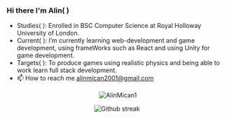 ### Hi there I'm Alin( )

- Studies( ): Enrolled in BSC Computer Science at Royal Holloway University of London.
- Current( ): I’m currently learning web-development and game development, using frameWorks such as React and using Unity for game 
development.
- Targets( ): To produce games using realistic physics and being able to work learn full stack development.
- 📫 How to reach me alinmican2001@gmail.com
<!---
AlinMican1/AlinMican1 is a ✨ special ✨ repository because its `README.md` (this file) appears on your GitHub profile.
You can click the Preview link to take a look at your changes.
--->
<div align="center">
<p>&nbsp;<img align="center" src="https://github-readme-stats.vercel.app/api?username=AlinMican1&show_icons=true&locale=en&theme=radical&hide_border=false" alt="AlinMican1" /></p>
</div>

<div align="center">
<p>
<img src="https://github-readme-stats.vercel.app/api/top-langs/?username=AlinMican1&theme=radical&hide_border=false" alt="Github streak" />
</p>
</div>

